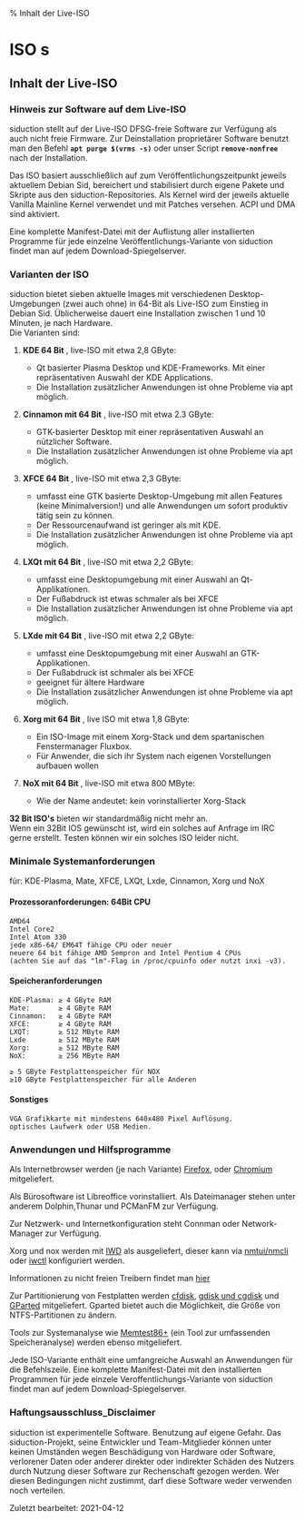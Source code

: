 % Inhalt der Live-ISO

# ISO s

## Inhalt der Live-ISO

### Hinweis zur Software auf dem Live-ISO

siduction stellt auf der Live-ISO DFSG-freie Software zur Verfügung als auch nicht freie Firmware. Zur Deinstallation proprietärer Software benutzt man den Befehl **`apt purge $(vrms -s)`** oder unser Script **`remove-nonfree`** nach der Installation.

Das ISO basiert ausschließlich auf zum Veröffentlichungszeitpunkt jeweils aktuellem Debian Sid, bereichert und stabilisiert durch eigene Pakete und Skripte aus den siduction-Repositories. Als Kernel wird der jeweils aktuelle Vanilla Mainline Kernel verwendet und mit Patches versehen. ACPI und DMA sind aktiviert.

Eine komplette Manifest-Datei mit der Auflistung aller installierten Programme für jede einzelne Veröffentlichungs-Variante von siduction findet man auf jedem Download-Spiegelserver.

### Varianten der ISO

siduction bietet sieben aktuelle Images mit verschiedenen Desktop-Umgebungen (zwei auch ohne) in 64-Bit als Live-ISO zum Einstieg in Debian Sid. Üblicherweise dauert eine Installation zwischen 1 und 10 Minuten, je nach Hardware.  
Die Varianten sind:

1. **KDE 64 Bit** , live-ISO mit etwa 2,8 GByte:
    - Qt basierter Plasma Desktop und KDE-Frameworks. Mit einer repräsentativen Auswahl der KDE Applications.  
    - Die Installation zusätzlicher Anwendungen ist ohne Probleme via apt möglich.

2. **Cinnamon mit 64 Bit** , live-ISO mit etwa 2.3 GByte:
     - GTK-basierter Desktop mit einer repräsentativen Auswahl an nützlicher Software.  
     - Die Installation zusätzlicher Anwendungen ist ohne Probleme via apt möglich.

3.  **XFCE 64 Bit** , live-ISO mit etwa 2,3 GByte:
    - umfasst eine GTK basierte Desktop-Umgebung mit allen Features (keine Minimalversion!) und alle Anwendungen um sofort produktiv tätig sein zu können.  
    - Der Ressourcenaufwand ist geringer als mit KDE.  
    - Die Installation zusätzlicher Anwendungen ist ohne Probleme via apt möglich.

4.  **LXQt mit 64 Bit** ,  live-ISO mit etwa 2,2 GByte:
     - umfasst eine Desktopumgebung mit einer Auswahl an Qt-Applikationen.  
     - Der Fußabdruck ist etwas schmaler als bei XFCE
     - Die Installation zusätzlicher Anwendungen ist ohne Probleme via apt möglich.

5.  **LXde mit 64 Bit** ,  live-ISO mit etwa 2,2 GByte:
     - umfasst eine Desktopumgebung mit einer Auswahl an GTK-Applikationen.  
     - Der Fußabdruck ist schmaler als bei XFCE
     - geeignet für ältere Hardware
     - Die Installation zusätzlicher Anwendungen ist ohne Probleme via apt möglich.

6.  **Xorg mit 64 Bit** ,  live ISO mit etwa 1,8 GByte:
      - Ein ISO-Image mit einem Xorg-Stack und dem spartanischen Fenstermanager Fluxbox.  
      - Für Anwender, die sich ihr System nach eigenen Vorstellungen aufbauen wollen

7.  **NoX mit 64 Bit** ,  live-ISO mit etwa 800 MByte: 
      - Wie der Name andeutet: kein vorinstallierter Xorg-Stack

**32 Bit ISO's** bieten wir standardmäßig nicht mehr an.  
Wenn ein 32Bit IOS gewünscht ist, wird ein solches auf Anfrage im IRC gerne erstellt. Testen können wir ein solches ISO leider nicht.

### Minimale Systemanforderungen

für: KDE-Plasma, Mate, XFCE, LXQt, Lxde, Cinnamon, Xorg und NoX

#### Prozessoranforderungen: 64Bit CPU

    AMD64  
    Intel Core2  
    Intel Atom 330  
    jede x86-64/ EM64T fähige CPU oder neuer  
    neuere 64 bit fähige AMD Sempron and Intel Pentium 4 CPUs  
    (achten Sie auf das "lm"-Flag in /proc/cpuinfo oder nutzt inxi -v3).

#### Speicheranforderungen

    KDE-Plasma: ≥ 4 GByte RAM
    Mate:       ≥ 4 GByte RAM
    Cinnamon:   ≥ 4 GByte RAM
    XFCE:       ≥ 4 GByte RAM
    LXQT:       ≥ 512 MByte RAM
    Lxde        ≥ 512 MByte RAM
    Xorg:       ≥ 512 MByte RAM
    NoX:        ≥ 256 MByte RAM

    ≥ 5 GByte Festplattenspeicher für NOX
    ≥10 GByte Festplattenspeicher für alle Anderen

#### Sonstiges

    VGA Grafikkarte mit mindestens 640x480 Pixel Auflösung.
    optisches Laufwerk oder USB Medien.

### Anwendungen und Hilfsprogramme

Als Internetbrowser werden (je nach Variante) [Firefox](https://mozilla.org), oder [Chromium](https://chromium.woolyss.com/download/de/#linux) mitgeliefert.

Als Bürosoftware ist Libreoffice vorinstalliert. Als Dateimanager stehen unter anderem Dolphin,Thunar und PCManFM zur Verfügung.

Zur Netzwerk- und Internetkonfiguration steht Connman oder Network-Manager zur Verfügung.

Xorg und nox werden mit [IWD](./inet-iwd_de.md#iwd) als ausgeliefert, dieser kann via [nmtui/nmcli](./inet-nm-cli_de.md#nmcli) oder [iwctl](./inet-iwd_de.md#wifi-verbindung-mit-iwctl) konfiguriert werden. 

Informationen zu nicht freien Treibern findet man [hier](./nf-firm_de.md#nicht-freie-quellen-für-apt-freischalten)

Zur Partitionierung von Festplatten werden [cfdisk](./part-cfdisk_de.md#partitionieren-mit-fdisk), [gdisk und cgdisk](./part-gdisk_de.md#partitionieren-mit-gdisk) und [GParted](./part-gparted_de.md#partitionieren-mit-gparted) mitgeliefert. Gparted bietet auch die Möglichkeit, die Größe von NTFS-Partitionen zu ändern.

Tools zur Systemanalyse wie [Memtest86+](http://www.memtest.org/) (ein Tool zur umfassenden Speicheranalyse) werden ebenso mitgeliefert.

Jede ISO-Variante enthält eine umfangreiche Auswahl an Anwendungen für die Befehlszeile. Eine komplette Manifest-Datei mit den installierten Programmen für jede einzele Veroffentlichungs-Variante von siduction findet man auf jedem Download-Spiegelserver.

### Haftungsausschluss_Disclaimer

siduction ist experimentelle Software. Benutzung auf eigene Gefahr. Das siduction-Projekt, seine Entwickler und Team-Mitglieder können unter keinen Umständen wegen Beschädigung von Hardware oder Software, verlorener Daten oder anderer direkter oder indirekter Schäden des Nutzers durch Nutzung dieser Software zur Rechenschaft gezogen werden. Wer diesen Bedingungen nicht zustimmt, darf diese Software weder verwenden noch verteilen.

<div id="rev">Zuletzt bearbeitet: 2021-04-12</div>
